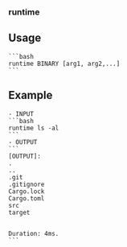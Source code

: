 ### runtime
## Usage
    ```bash
    runtime BINARY [arg1, arg2,...]
    ```
## Example
    - INPUT 
    ```bash
    runtime ls -al
    ```
    - OUTPUT
    ```
    [OUTPUT]:
    .
    ..
    .git
    .gitignore
    Cargo.lock
    Cargo.toml
    src
    target


    Duration: 4ms.
    ```